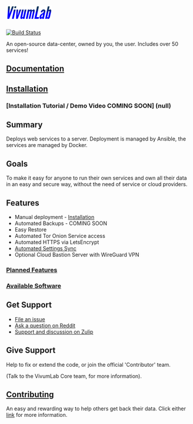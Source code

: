 # ![VivumLab](https://github.com/Vivumlab/VivumLab/raw/master/static/logo125x38.png)

[![Build Status](https://travis-ci.org/Vivumlab/VivumLab.svg?branch=master)](https://travis-ci.org/Vivumlab/VivumLab)

An open-source data-center, owned by you, the user. Includes over 50 services!

## [Documentation](https://docs.vivumlab.com/)

## [Installation](core/installation.md)

### [Installation Tutorial / Demo Video COMING SOON] (null)

## Summary

Deploys web services to a server. Deployment is managed by Ansible, the services are managed by Docker.

## Goals

To make it easy for anyone to run their own services and own all their data in an easy and secure way, without the need of service or cloud providers.

## Features

- Manual deployment - [Installation](core/installation.md#manual-set-up)
- Automated Backups - COMING SOON
- Easy Restore
- Automated Tor Onion Service access
- Automated HTTPS via LetsEncrypt
- [Automated Settings Sync](core/installation.md#syncing-settings-via-git)
- Optional Cloud Bastion Server with WireGuard VPN

### [Planned Features](https://github.com/Vivumlab/VivumLab/labels/enhancement)

### [Available Software](#available-software)

## Get Support

- [File an issue](https://github.com/Vivumlab/VivumLab/issues/new)
- [Ask a question on Reddit](https://www.reddit.com/r/VivumLab/)
- [Support and discussion on Zulip](https://vivumlab.zulipchat.com/)

## Give Support

Help to fix or extend the code, or join the official 'Contributor' team.

(Talk to the VivumLab Core team, for more information).

## [Contributing](CONTRIBUTING.md)

An easy and rewarding way to help others get back their data. Click either [link](CONTRIBUTING.md) for more information.
